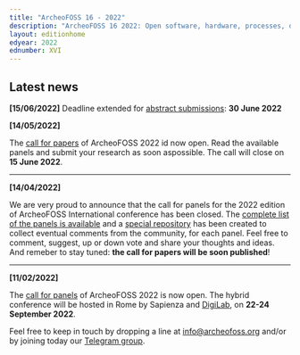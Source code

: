 ```yaml
---
title: "ArcheoFOSS 16 - 2022"
description: "ArcheoFOSS 16 2022: Open software, hardware, processes, data and formats in archaeological research will be hosted in Rome by Sapienza on 22-24 September 2022"
layout: editionhome
edyear: 2022
ednumber: XVI
---
```


## Latest news

**[15/06/2022]**
Deadline extended for [abstract submissions](#abstract-submission): **30 June 2022**

**[14/05/2022]**

The [call for papers](/2022/call-for-papers) of ArcheoFOSS 2022 id now open. Read the available panels and submit your research as soon aspossible. The call will close on **15 June 2022**.

---

**[14/04/2022]**

We are very proud to announce that the call for panels for the 2022 edition of ArcheoFOSS International conference has been closed.
The [complete list of the panels is available](/2022/panel-proposals) and a [special repository](https://github.com/archeofoss/archeofoss2022/discussions/categories/panel-proposals) has been created to collect eventual comments from the community, for each panel. Feel free to comment, suggest, up or down vote and share your thoughts and ideas. And remeber to stay tuned: **the call for papers will be soon published**!

---

**[11/02/2022]**

The [call for panels](/2022/call-for-panels) of ArcheoFOSS 2022 is now open. The hybrid conference will be hosted in Rome by Sapienza and [DigiLab](https://digilab.uniroma1.it/), on **22-24 September 2022**.

Feel free to keep in touch by dropping a line at [info@archeofoss.org](mailto:archaeofoss.org) and/or by joining today our [<i class="fa fa-telegram" aria-hidden="true"></i> Telegram group](https://t.me/ArcheoFOSS).
